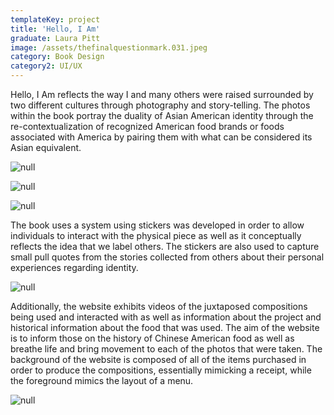 ```yaml
---
templateKey: project
title: 'Hello, I Am'
graduate: Laura Pitt
image: /assets/thefinalquestionmark.031.jpeg
category: Book Design
category2: UI/UX
---
```

Hello, I Am reflects the way I and many others were raised surrounded by two different cultures through photography and story-telling. The photos within the book portray the duality of Asian American identity through the re-contextualization of recognized American food brands or foods associated with America by pairing them with what can be considered its Asian equivalent.

![null](/assets/dsc_0086.jpg)

![null](/assets/img_2841.jpg)

![null](/assets/img_3100.jpg)

The book uses a system using stickers was developed in order to allow individuals to interact with the physical piece as well as it conceptually reflects the idea that we label others. The stickers are also used to capture small pull quotes from the stories collected from others about their personal experiences regarding identity.

![null](/assets/laura_img2.jpg)

Additionally, the website exhibits videos of the juxtaposed compositions being used and interacted with as well as information about the project and historical information about the food that was used. The aim of the website is to inform those on the history of Chinese American food as well as breathe life and bring movement to each of the photos that were taken. The background of the website is composed of all of the items purchased in order to produce the compositions, essentially mimicking a receipt, while the foreground mimics the layout of a menu.

![null](/assets/thefinalquestionmark.052.jpeg)
